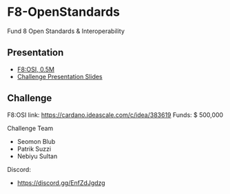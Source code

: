# F8-OpenStandards
Fund 8 Open Standards &amp; Interoperability

## Presentation

- [F8:OSI, 0.5M](https://cardano.ideascale.com/c/idea/383619) 
- [Challenge Presentation Slides](https://docs.google.com/presentation/d/1I3pdcwBAjcp1K7nTiJleqANi_n0kdzJj0S-FfkhEdSk/edit#slide=id.g113e7636acb_0_7)

## Challenge
F8:OSI link: https://cardano.ideascale.com/c/idea/383619
Funds: $ 500,000 

Challenge Team 
- Seomon Blub
- Patrik Suzzi
- Nebiyu Sultan

Discord: 
- https://discord.gg/EnfZdJgdzg
